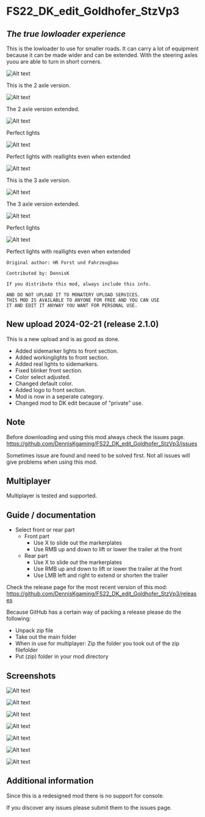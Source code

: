 # FS22_DK_edit_Goldhofer_StzVp3

## *The true lowloader experience*


This is the lowloader to use for smaller roads. It can carry a lot of equipment because it can be made wider and can be extended. With the steering axles yuou are able to turn in short corners.


![Alt text](screenshots/2_axle.png)

This is the 2 axle version.

![Alt text](screenshots/2_axle_extended.png)

The 2 axle version extended.

![Alt text](screenshots/2_axle_lights.png)

Perfect lights

![Alt text](screenshots/2_axle_etended_lights.png)

Perfect lights with reallights even when extended

![Alt text](screenshots/3_axle.png)

This is the 3 axle version.

![Alt text](screenshots/3_axle_extended.png)

The 3 axle version extended.

![Alt text](screenshots/3_axle_lights.png)

Perfect lights

![Alt text](screenshots/3_axle_extended_lights.png)

Perfect lights with reallights even when extended



```
Original author: HR Forst und Fahrzeugbau

Contributed by: DennisK

If you distribute this mod, always include this info.

AND DO NOT UPLOAD IT TO MONATERY UPLOAD SERVICES.
THIS MOD IS AVAILABLE TO ANYONE FOR FREE AND YOU CAN USE
IT AND EDIT IT ANYWAY YOU WANT FOR PERSONAL USE.
```


## New upload 2024-02-21 (release 2.1.0)

This is a new upload and is as good as done.

- Added sidemarker lights to front section.
- Added workinglights to front section.
- Added real lights to sidemarkers.
- Fixed blinker front section.
- Color select adjusted.
- Changed default color.
- Added logo to front section.
- Mod is now in a seperate category.
- Changed mod to DK edit because of "private" use.


## Note
Before downloading and using this mod always check the issues page. https://github.com/DennisKgaming/FS22_DK_edit_Goldhofer_StzVp3/issues

Sometimes issue are found and need to be solved first. Not all issues will give problems when using this mod.

## Multiplayer
Multiplayer is tested and supported.


## Guide / documentation

- Select front or rear part
    - Front part
        - Use X to slide out the markerplates
        - Use RMB up and down to lift or lower the trailer at the front
    - Rear part
        - Use X to slide out the markerplates
        - Use RMB up and down to lift or lower the trailer at the front
        - Use LMB left and right to extend or shorten the trailer

Check the release page for the most recent version of this mod: https://github.com/DennisKgaming/FS22_DK_edit_Goldhofer_StzVp3/releases

Because GitHub has a certain way of packing a release please do the following:
- Unpack zip file
- Take out the main folder
- When in use for multiplayer: Zip the folder you took out of the zip filefolder
- Put (zip) folder in your mod directory


## Screenshots

![Alt text](screenshots/screenShot_01.png)

![Alt text](screenshots/screenShot_02.png)

![Alt text](screenshots/screenShot_03.png)

![Alt text](screenshots/screenShot_04.png)

![Alt text](screenshots/screenShot_05.png)

![Alt text](screenshots/screenShot_06.png)

![Alt text](screenshots/screenShot_07.png)


## Additional information

Since this is a redesigned mod there is no support for console.

If you discover any issues please submit them to the issues page.